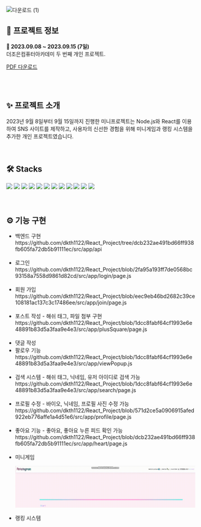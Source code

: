 
![다운로드 (1)](https://github.com/dkth1122/projectReact/assets/134511884/2df5a939-bb07-4080-a9cb-c32300d47f01)

<h2>🔎 프로젝트 정보</h2>
<div><b>📆 2023.09.08 ~ 2023.09.15 (7일)</b></div>
<div>더조은컴퓨터아카데미 두 번째 개인 프로젝트.</div>

[PDF 다운로드](React_Project_윤나연.pdf)

<br>
<br>
<h2>✨ 프로젝트 소개</h2>
<div>
2023년 9월 8일부터 9월 15일까지 진행한 미니프로젝트는 Node.js와 React를 이용하여 SNS 사이트를 제작하고, 사용자의 신선한 경험을 위해 미니게임과 랭킹 시스템을 추가한 개인 프로젝트였습니다.</div>
<br>
<br>
<h2>🛠 Stacks</h2>
<div>
  <img src="https://img.shields.io/badge/java-007396?style=for-the-badge&logo=java&logoColor=white"> 
  <img src="https://img.shields.io/badge/react-61DAFB?style=for-the-badge&logo=react&logoColor=black"> 
  <img src="https://img.shields.io/badge/next.js-000000?style=for-the-badge&logo=nextdotjs&logoColor=white">
  <img src="https://img.shields.io/badge/javascript-F7DF1E?style=for-the-badge&logo=javascript&logoColor=black"> 
  <img src="https://img.shields.io/badge/jquery-0769AD?style=for-the-badge&logo=jquery&logoColor=white">
  <img src="https://img.shields.io/badge/html5-E34F26?style=for-the-badge&logo=html5&logoColor=white"> 
  <img src="https://img.shields.io/badge/css-1572B6?style=for-the-badge&logo=css3&logoColor=white"> 
  <img src="https://img.shields.io/badge/mysql-4479A1?style=for-the-badge&logo=mysql&logoColor=white">
  <img src="https://img.shields.io/badge/HeidiSql-9DD84B?style=for-the-badge"> 
  <img src="https://img.shields.io/badge/github-181717?style=for-the-badge&logo=github&logoColor=white"> 
  <img src="https://img.shields.io/badge/fontawesome-339AF0?style=for-the-badge&logo=fontawesome&logoColor=white">
  <img src="https://img.shields.io/badge/visualstudiocode-007ACC?style=for-the-badge&logo=visualstudiocode&logoColor=white">
</div>
</div>
<br>
<br>
<h2>⚙ 기능 구현</h2>
<ul>
<li>백엔드 구현</li>
https://github.com/dkth1122/React_Project/tree/dcb232ae491bd66ff938fb605fa72db5b91111ec/src/app/api
<br><br>
<li>로그인</li>
https://github.com/dkth1122/React_Project/blob/2fa95a193ff7de0568bc93158a7558d9861d82cd/src/app/login/page.js
<br><br>
<li>회원 가입</li>
https://github.com/dkth1122/React_Project/blob/eec9eb46bd2682c39ce108181ac137c3c17486ee/src/app/join/page.js
<br><br>
<li>포스트 작성  - 해쉬 태그, 파일 첨부 구현</li>
https://github.com/dkth1122/React_Project/blob/1dcc8fabf64cf1993e6e48891b83d5a3faa9e4e3/src/app/plusSquare/page.js
<br><br>
<li>댓글 작성 </li>
<li>팔로우 기능</li>
https://github.com/dkth1122/React_Project/blob/1dcc8fabf64cf1993e6e48891b83d5a3faa9e4e3/src/app/viewPopup.js
<br><br>
<li>검색 시스템 - 해쉬 태그, 닉네임, 유저 아이디로 검색 가능</li>
https://github.com/dkth1122/React_Project/blob/1dcc8fabf64cf1993e6e48891b83d5a3faa9e4e3/src/app/search/page.js
<br><br>
<li>프로필 수정 - 바이오, 닉네임, 프로필 사진 수정 가능</li>
https://github.com/dkth1122/React_Project/blob/571d2ce5a0906915afed922eb776affe1a4d51e6/src/app/profile/page.js
<br><br>
<li>좋아요 기능 - 좋아요, 좋아요 누른 피드 확인 가능</li>
https://github.com/dkth1122/React_Project/blob/dcb232ae491bd66ff938fb605fa72db5b91111ec/src/app/heart/page.js
<br><br>
<li>미니게임</li>
  
  ![예시 GIF](game.gif)

<li>랭킹 시스템</li>
</ul>
<br>
